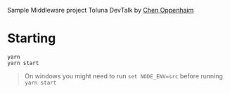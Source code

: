 Sample Middleware project Toluna DevTalk by [Chen Oppenhaim](https://www.linkedin.com/in/chenop/)

# Starting

    yarn
    yarn start

> On windows you might need to run ```set NODE_ENV=src``` before running ```yarn start```

